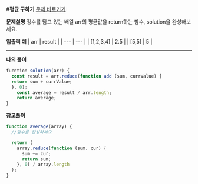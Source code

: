 #**평균 구하기**
[문제 바로가기](https://school.programmers.co.kr/learn/courses/30/lessons/12944)

**문제설명**
정수를 담고 있는 배열 arr의 평균값을 return하는 함수, solution을 완성해보세요.

**입출력 예**
| arr | result |
| --- | --- |
| [1,2,3,4] | 2.5 |
| [5,5] | 5 |

---

**나의 풀이**

```javascript
fucntion solution(arr) {
  const result = arr.reduce(function add (sum, currValue) {
  return sum + currValue;
  }, 0);
    const average = result / arr.length;
    return average;
}
```

**참고풀이**

```javascript
function average(array) {
  //함수를 완성하세요

  return (
    array.reduce(function (sum, cur) {
      sum += cur;
      return sum;
    }, 0) / array.length
  );
}
```
